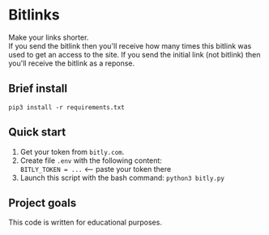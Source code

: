 # Bitlinks
Make your links shorter.    
If you send the bitlink then you'll receive how many times this bitlink was used to get an access to the site. If you send the initial link (not bitlink) then you'll receive the bitlink as a reponse.

## Brief install
`pip3 install -r requirements.txt`

## Quick start
1. Get your token from `bitly.com`.
2. Create file `.env` with the following content:      
`BITLY_TOKEN = ...` <-- paste your token there
3. Launch this script with the bash command: `python3 bitly.py`

## Project goals
This code is written for educational purposes.